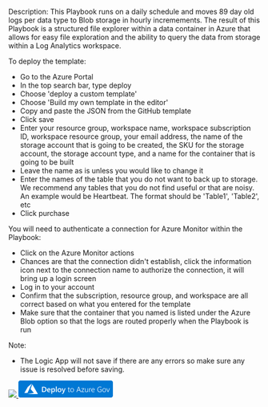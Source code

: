 Description:
This Playbook runs on a daily schedule and moves 89 day old logs per data type to Blob storage in hourly incremements. The result of this Playbook is a structured file explorer within a data container in Azure that allows for easy file exploration and the ability to query the data from storage within a Log Analytics workspace.

To deploy the template: 
- Go to the Azure Portal
- In the top search bar, type deploy
- Choose 'deploy a custom template'
- Choose 'Build my own template in the editor'
- Copy and paste the JSON from the GitHub template
- Click save
- Enter your resource group, workspace name, workspace subscription ID, workspace resource group, your email address, the name of the storage account that is going to be created, the SKU for the storage account, the storage account type, and a name for the container that is going to be built
- Leave the name as is unless you would like to change it
- Enter the names of the table that you do not want to back up to storage. We recommend any tables that you do not find useful or that are noisy. An example would be Heartbeat. The format should be 'Table1', 'Table2', etc
- Click purchase

You will need to authenticate a connection for Azure Monitor within the Playbook:

- Click on the Azure Monitor actions
- Chances are that the connection didn't establish, click the information icon next to the connection name to authorize the connection, it will bring up a login screen
- Log in to your account
- Confirm that the subscription, resource group, and workspace are all correct based on what you entered for the template
- Make sure that the container that you named is listed under the Azure Blob option so that the logs are routed properly when the Playbook is run

Note: 
- The Logic App will not save if there are any errors so make sure any issue is resolved before saving.

<a href="https://portal.azure.com/#create/Microsoft.Template/uri/https%3A%2F%2Fraw.githubusercontent.com%2FAzure%2FAzure-Sentinel%2Fmaster%2FPlaybooks%2FMove-LogAnalytics-to-Storage%2Fazuredeploy.json" target="_blank">
    <img src="https://aka.ms/deploytoazurebutton"/>
</a>
<a href="https://portal.azure.us/#create/Microsoft.Template/uri/https%3A%2F%2Fraw.githubusercontent.com%2FAzure%2FAzure-Sentinel%2Fmaster%2FPlaybooks%2FMove-LogAnalytics-to-Storage%2Fazuredeploy.json" target="_blank">
<img src="https://raw.githubusercontent.com/Azure/azure-quickstart-templates/master/1-CONTRIBUTION-GUIDE/images/deploytoazuregov.png"/>
</a>